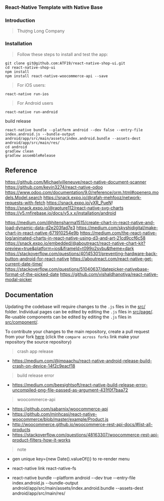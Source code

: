 ### React-Native Template with Native Base

### Introduction

> Thượng Long Company


### Installation

> Follow these steps to install and test the app:

```
git clone git@github.com:ATF19/react-native-shop-ui.git
cd react-native-shop-ui
npm install
npm install react-native-woocommerce-api --save

```

> For iOS users:

```
react-native run-ios
```

> For Android users

```
react-native run-android
```
build release
```
react-native bundle --platform android --dev false --entry-file index.android.js --bundle-output android/app/src/main/assets/index.android.bundle --assets-dest android/app/src/main/res/
cd android
gradlew clean
gradlew assembleRelease
```


## Reference

https://github.com/Michaelvilleneuve/react-native-document-scanner
https://github.com/kevin3274/react-native-odoo
https://www.odoo.com/documentation/9.0/reference/orm.html#openerp.models.Model.search
https://snack.expo.io/@rafah-mehfooz/network-requests-with-fetch
https://snack.expo.io/yXR_PueN!
https://snack.expo.io/@rapture112/react-native-svg-charts
https://v5.rnfirebase.io/docs/v5.x.x/installation/android

https://medium.com/@hitensharma1515/create-chart-in-react-native-and-load-dynamic-data-d2e203fad7e3
https://medium.com/skyshidigital/make-chart-in-react-native-671910254e9b
https://medium.com/the-react-native-log/animated-charts-in-react-native-using-d3-and-art-21cd9ccf6c58
https://snack.expo.io/embedded/@aboutreact/react-native-chart-kit?preview=true&platform=ios&iframeId=t099o2svbu&theme=dark
https://stackoverflow.com/questions/40145301/preventing-hardware-back-button-android-for-react-native
https://aboutreact.com/react-native-get-current-date-time/
https://stackoverflow.com/questions/51040637/datepicker-nativebase-format-of-the-picked-date
https://github.com/vishaldhanotiya/react-native-modal-picker

## Documentation

Updating the codebase will require changes to the `.js` files in the [src/](./src/) folder. Individual pages can be edited by editing the `.js` files in [src/page/](./src/page/). Re-usable components can be edited by editing the `.js` files in [src/component/](./src/component/).

To contribute your changes to the main repository, create a pull request from your fork [here](https://github.com/ATF19/react-native-shop-ui/compare?expand=1) (click the `compare across forks` link make your repository the source repository)
> crash app release 
- https://medium.com/@impaachu/react-native-android-release-build-crash-on-device-14f2c9eacf18
> build release error
- https://medium.com/beesightsoft/react-native-build-release-error-uncompiled-png-file-passed-as-argument-431f0f7baa72

> woocommerce-api 
- https://github.com/sabarnix/woocommerce-api 
- https://github.com/minhcasi/react-native-woocommerce/blob/master/example/Product.js
- http://woocommerce.github.io/woocommerce-rest-api-docs/#list-all-products
- https://stackoverflow.com/questions/48163307/woocommerce-rest-api-product-filters-how-it-works

> note
- gen unique key={new Date().valueOf()} to re-render menu

- react-native link react-native-fs
- react-native bundle --platform android --dev true --entry-file index.android.js --bundle-output android/app/src/main/assets/index.android.bundle --assets-dest android/app/src/main/res/
